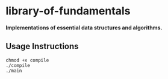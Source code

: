 # library-of-fundamentals
**Implementations of essential data structures and algorithms.**
## Usage Instructions
```
chmod +x compile
./compile
./main
```
